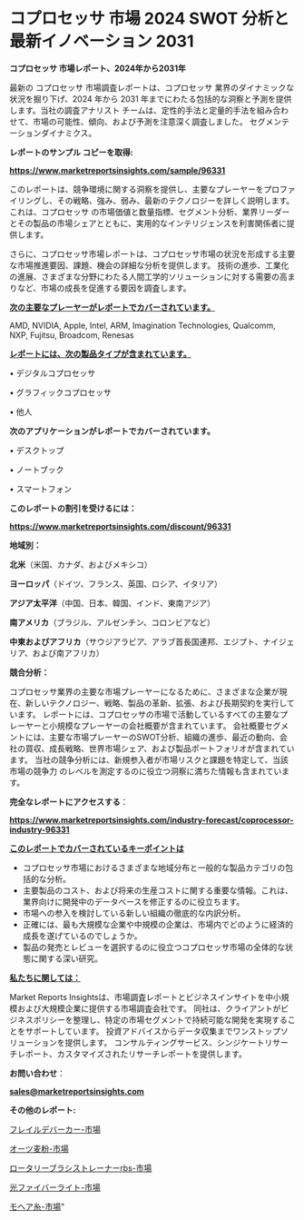 # コプロセッサ 市場 2024 SWOT 分析と最新イノベーション 2031

<strong>コプロセッサ 市場レポート、2024年から2031年</strong>

最新の コプロセッサ 市場調査レポートは、コプロセッサ 業界のダイナミックな状況を掘り下げ、2024 年から 2031 年までにわたる包括的な洞察と予測を提供します。当社の調査アナリスト チームは、定性的手法と定量的手法を組み合わせて、市場の可能性、傾向、および予測を注意深く調査しました。 セグメンテーションダイナミクス。



<strong>レポートのサンプル コピーを取得:</strong> <a href=https://www.marketreportsinsights.com/sample/96331>

<strong><u>https://www.marketreportsinsights.com/sample/96331</u></strong></a>

このレポートは、競争環境に関する洞察を提供し、主要なプレーヤーをプロファイリングし、その戦略、強み、弱み、最新のテクノロジーを詳しく説明します。 これは、コプロセッサ の市場価値と数量指標、セグメント分析、業界リーダーとその製品の市場シェアとともに、実用的なインテリジェンスを利害関係者に提供します。

さらに、コプロセッサ市場レポートは、コプロセッサ市場の状況を形成する主要な市場推進要因、課題、機会の詳細な分析を提供します。 技術の進歩、工業化の進展、さまざまな分野にわたる人間工学的ソリューションに対する需要の高まりなど、市場の成長を促進する要因を調査します。



<strong><u>次の主要なプレーヤーがレポートでカバーされています。</u></strong>

AMD, NVIDIA, Apple, Intel, ARM, Imagination Technologies, Qualcomm, NXP, Fujitsu, Broadcom, Renesas



<strong><u><b>レポートには、次の製品タイプが含まれています。</b></u></strong>

• デジタルコプロセッサ

• グラフィックコプロセッサ

• 他人



<strong><b>次のアプリケーションがレポートでカバーされています。</b></strong>

• デスクトップ

• ノートブック

• スマートフォン



<strong><b>このレポートの割引を受けるには：</b></strong><a href=https://www.marketreportsinsights.com/discount/96331>

<strong><u>https://www.marketreportsinsights.com/discount/96331</u></strong></a>



<strong>地域別：</strong>



<strong>北米</strong>（米国、カナダ、およびメキシコ）



<strong>ヨーロッパ</strong>（ドイツ、フランス、英国、ロシア、イタリア）



<strong>アジア太平洋</strong>（中国、日本、韓国、インド、東南アジア）



<strong>南アメリカ</strong>（ブラジル、アルゼンチン、コロンビアなど）



<strong>中東およびアフリカ</strong>（サウジアラビア、アラブ首長国連邦、エジプト、ナイジェリア、および南アフリカ）



<strong>競合分析：</strong>

コプロセッサ業界の主要な市場プレーヤーになるために、さまざまな企業が現在、新しいテクノロジー、戦略、製品の革新、拡張、および長期契約を実行しています。 レポートには、コプロセッサの市場で活動しているすべての主要なプレーヤーと小規模なプレーヤーの会社概要が含まれています。 会社概要セグメントには、主要な市場プレーヤーのSWOT分析、組織の進歩、最近の動向、会社の買収、成長戦略、世界市場シェア、および製品ポートフォリオが含まれています。 当社の競争分析には、新規参入者が市場リスクと課題を特定して、当該市場の競争力 のレベルを測定するのに役立つ洞察に満ちた情報も含まれています。



<strong>完全なレポートにアクセスする</strong>：

<a href=https://www.marketreportsinsights.com/industry-forecast/coprocessor-industry-96331>

<strong><u>https://www.marketreportsinsights.com/industry-forecast/coprocessor-industry-96331</u></strong></a>



<strong><u><b>このレポートでカバーされているキーポイントは</b></u></strong>
<ul>
  <li>コプロセッサ市場におけるさまざまな地域分布と一般的な製品カテゴリの包括的な分析。</li>
  <li>主要製品のコスト、および将来の生産コストに関する重要な情報。これは、業界向けに開発中のデータベースを修正するのに役立ちます。</li>
  <li>市場への参入を検討している新しい組織の徹底的な内訳分析。</li>
  <li>正確には、最も大規模な企業や中規模の企業は、市場内でどのように経済的成長を遂げているのでしょうか。</li>
  <li>製品の発売とレビューを選択するのに役立つコプロセッサ市場の全体的な状態に関する深い研究。</li>
</ul>


<strong><u><b>私たちに関しては：</b></u></strong>

Market Reports Insightsは、市場調査レポートとビジネスインサイトを中小規模および大規模企業に提供する市場調査会社です。 同社は、クライアントがビジネスポリシーを整理し、特定の市場セグメントで持続可能な開発を実現することをサポートしています。 投資アドバイスからデータ収集までワンストップソリューションを提供します。 コンサルティングサービス、シンジケートリサーチレポート、カスタマイズされたリサーチレポートを提供します。



<strong><b>お問い合わせ</b></strong>：

<a href=mailto:sales@marketreportsinsights.com>

<strong><u>sales@marketreportsinsights.com</u></strong></a>



<strong>その他のレポート:</strong>

<a href=https://www.linkedin.com/pulse/フレイルデバーカー-市場-2023-swot-分析と成長率-2030-kuawf/>フレイルデバーカー-市場</a>

<a href=https://www.linkedin.com/pulse/オーツ麦粉-市場-2023-swot-分析と成長率-2030-pr-news-hub-h3vhf/>オーツ麦粉-市場</a>

<a href=https://www.linkedin.com/pulse/ロータリーブラシストレーナーrbs-市場-2023-収益と成長ドライバー-2030-pr-news-hub-6z7tf/>ロータリーブラシストレーナーrbs-市場</a>

<a href=https://www.linkedin.com/pulse/光ファイバーライト-市場-2023-新興市場-将来の動向と市場需要-2030-bryxf/>光ファイバーライト-市場</a>

<a href=https://www.linkedin.com/pulse/モヘア糸-市場-2023-年のダイナミクスとビジネストレンド-2030-8t01f/>モヘア糸-市場</a>"
